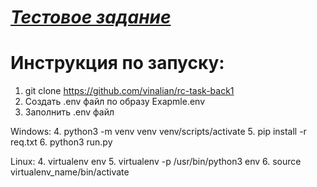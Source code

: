 # [*Тестовое задание*](https://github.com/DenisPonizovkin/rc-task-back1)

# Инструкция по запуску:
1. git clone https://github.com/vinalian/rc-task-back1
2. Создать .env файл по образу Exapmle.env
3. Заполнить .env файл
   
Windows:
4. python3 -m venv venv
venv/scripts/activate 
5. pip install -r req.txt 
6. python3 run.py
   
Linux:
4. virtualenv env
5. virtualenv -p /usr/bin/python3 env
6. source virtualenv_name/bin/activate
